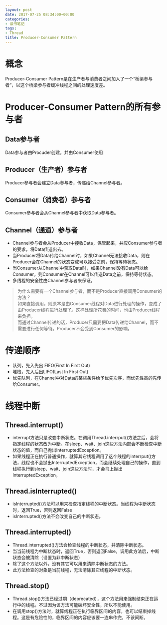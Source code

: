 ```yaml
---
layout: post
date: 2017-07-25 08:34:00+00:00
categories: 
- 读书笔记
tags:
- Thread
title: Producer-Consumer Pattern
---
```


# 概念
Producer-Consumer Pattern是在生产者与消费者之间加入了一个“桥梁参与者”，以这个桥梁参与者缓冲线程之间的处理速度差。

# Producer-Consumer Pattern的所有参与者

## Data参与者
Data参与者由Procuder创建，并由Consumer使用

## Producer（生产者）参与者
Producer参与者会建立Data参与者，传递给Channel参与者。

## Consumer（消费者）参与者
Consumer参与者会从Channel参与者中获取Data参与者。

## Channel（通道）参与者
- Channel参与者会从Producer中接收Data，保管起来，并应Consumer参与者的要求，将Data传送出去。
- 当Producer将Data传给Channel时，如果Channel无法接收Data，则在Producer会在Channel的状态变成可以接受之前，保持等待状态。
- 当Consumer从Channel中获取Data时，如果Channel没有Data可以给Consumer，则Consumer在Channel可以传送Data之前，保持等待状态。
- 多线程的安全性由Channel参与者来保证。


> 为什么需要有一个Channel参与者，而不是Producer直接调用Consumer的方法？  
如果直接调用，则原本是由Consumer线程对Data进行处理的操作，变成了由Producer线程进行处理了。这样处理所花费的时间，也由Producer线程来负担。  
而通过Channel传递的话，Producer只需要把Data传递给Channel，而不需要进行任何等待。Producer不会受到Consumer的影响。


# 传递顺序

- 队列，先入先出 FIFO(First In First Out)
- 堆栈，先入后出LIFO(Last In First Out)
- 优先队列，在Channel中对Data的某些条件给予优先次序，而优先性高的先传给Consumer。


# 线程中断
## Thread.interrupt()
- interrupt方法只是改变中断状态。在调用Thread.interrput()方法之后，会将指定线程的状态改为中断。在sleep、wait、join这些方法内部会不断检查中断状态的值，而自己抛出InterruptedException。  
- 如果线程正在执行普通操作，就算其它线程调用了这个线程的interrput()方法，线程也不会抛出InterruptedException，而会继续处理自己的操作，直到线程执行到sleep、wait、join这些方法时，才会马上抛出InterruptedException。


## Thread.isInterrupted()
- isInterrupted()方法可以用来检查指定线程的中断状态。当线程为中断状态时，返回True，否则返回False
- isInterrupted()方法不会改变自己的中断状态。


## Thread.interrupted()
- Thread.interrupted()方法会检查线程的中断状态，并清除中断状态。
- 当当前线程为中断状态时，返回True，否则返回False，调用此方法后，中断状态会被清除（设置为非中断状态）
- 除了这个方法以外，没有其它可以用来清除中断状态的方法。
- 此方法检查的对象是当前线程，无法清除其它线程的中断状态。

## Thread.stop()
- Thread.stop()方法已经过期（deprecated），这个方法用来强制结束正在运行中的线程。不过因为该方法可能破坏安全性，所以不能使用。
- 在调用stop()方法时，就算线程正在执行临界区间的内容，也可以结束掉线程。这是有危险性的，临界区间的内容应该要一连串作完，不该间断。
